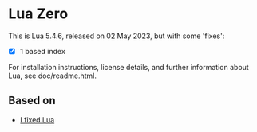 # Lua Zero

This is Lua 5.4.6, released on 02 May 2023, but with some 'fixes':

- [x] 1 based index

For installation instructions, license details, and
further information about Lua, see doc/readme.html.

## Based on

- [I fixed Lua](https://www.youtube.com/watch?v=5CaoYmXYx6U)

